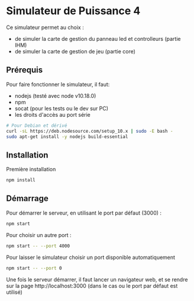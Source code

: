 # Simulateur de Puissance 4

Ce simulateur permet au choix :
- de simuler la carte de gestion du panneau led et controlleurs (partie IHM)
- de simuler la carte de gestion de jeu (partie core)

## Prérequis

Pour faire fonctionner le simulateur, il faut:
- nodejs (testé avec node v10.18.0)
- npm
- socat (pour les tests ou le dev sur PC)
- les droits d'accès au port série

```bash
# Pour Debian et dérivé
curl -sL https://deb.nodesource.com/setup_10.x | sudo -E bash -
sudo apt-get install -y nodejs build-essential
```

## Installation

Première installation

```bash
npm install
```

## Démarrage

Pour démarrer le serveur, en utilisant le port par défaut (3000) :

```bash
npm start
```

Pour choisir un autre port :

```bash
npm start -- --port 4000
```

Pour laisser le simulateur choisir un port disponible automatiquement

```bash
npm start -- --port 0
```

Une fois le serveur démarrer, il faut lancer un navigateur web, et se rendre sur la page http://localhost:3000 (dans le cas
ou le port par défaut est utilisé)
